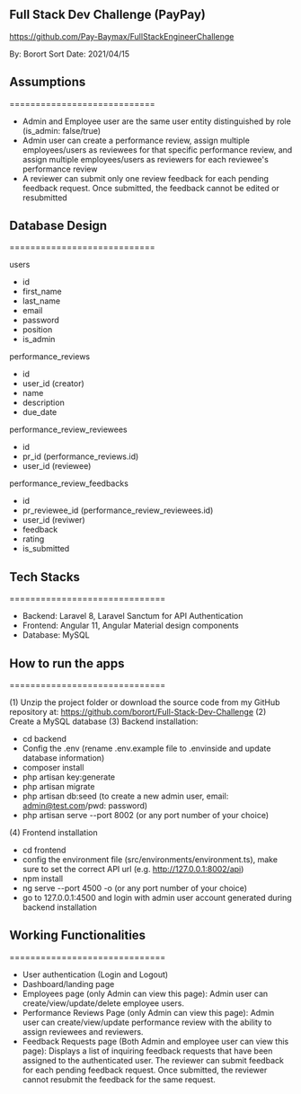 ## Full Stack Dev Challenge (PayPay)
https://github.com/Pay-Baymax/FullStackEngineerChallenge

By: Borort Sort
Date: 2021/04/15


## Assumptions
============================
- Admin and Employee user are the same user entity distinguished by role (is_admin: false/true)
- Admin user can create a performance review, assign multiple employees/users as reviewees for that specific performance review, and assign multiple employees/users as reviewers for each reviewee's performance review
- A reviewer can submit only one review feedback for each pending feedback request. Once submitted, the feedback cannot be edited or resubmitted


## Database Design
============================

users
- id
- first_name
- last_name
- email
- password
- position
- is_admin

performance_reviews
- id
- user_id (creator)
- name
- description
- due_date

performance_review_reviewees
- id
- pr_id (performance_reviews.id)
- user_id (reviewee)

performance_review_feedbacks
- id
- pr_reviewee_id (performance_review_reviewees.id)
- user_id (reviwer)
- feedback
- rating
- is_submitted


## Tech Stacks
==============================
- Backend: Laravel 8, Laravel Sanctum for API Authentication
- Frontend: Angular 11, Angular Material design components
- Database: MySQL


## How to run the apps
==============================

(1) Unzip the project folder or download the source code from my GitHub repository at: https://github.com/borort/Full-Stack-Dev-Challenge
(2) Create a MySQL database
(3) Backend installation:
- cd backend
- Config the .env (rename .env.example file to .envinside and update database information)
- composer install
- php artisan key:generate
- php artisan migrate
- php artisan db:seed (to create a new admin user, email: admin@test.com/pwd: password)
- php artisan serve --port 8002 (or any port number of your choice)

(4) Frontend installation
- cd frontend
- config the environment file (src/environments/environment.ts), make sure to set the correct API url (e.g. http://127.0.0.1:8002/api)
- npm install
- ng serve --port 4500 -o   (or any port number of your choice)
- go to 127.0.0.1:4500 and login with admin user account generated during backend installation


## Working Functionalities
==============================
- User authentication (Login and Logout)
- Dashboard/landing page
- Employees page (only Admin can view this page): Admin user can create/view/update/delete employee users.
- Performance Reviews Page (only Admin can view this page): Admin user can create/view/update performance review with the ability to assign reviewees and reviewers.
- Feedback Requests page (Both Admin and employee user can view this page): Displays a list of inquiring feedback requests that have been assigned to the authenticated user. The reviewer can submit feedback for each pending feedback request. Once submitted, the reviewer cannot resubmit the feedback for the same request.















